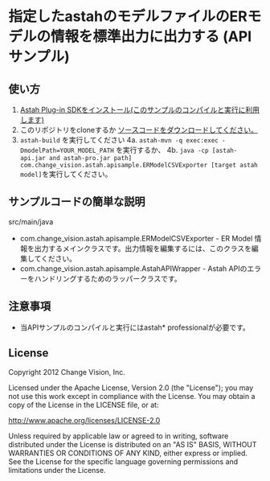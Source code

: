 # 指定したastahのモデルファイルのERモデルの情報を標準出力に出力する (APIサンプル)

## 使い方

1. [Astah Plug-in SDKをインストール(このサンプルのコンパイルと実行に利用します)](http://astah.change-vision.com/ja/plugin-tutorial/devenv.html)
2. このリポジトリをcloneするか [ソースコードをダウンロードしてください。](https://github.com/ChangeVision/exportERModels/archive/mastar.zip)
3. `astah-build` を実行してください
4a. `astah-mvn -q exec:exec -DmodelPath=YOUR_MODEL_PATH` を実行するか、
4b. `java -cp [astah-api.jar and astah-pro.jar path] com.change_vision.astah.apisample.ERModelCSVExporter [target astah model]`を実行してください。


## サンプルコードの簡単な説明

src/main/java

  * com.change_vision.astah.apisample.ERModelCSVExporter - ER Model 情報を出力するメインクラスです。出力情報を編集するには、このクラスを編集してください。
  * com.change_vision.astah.apisample.AstahAPIWrapper - Astah APIのエラーをハンドリングするためのラッパークラスです。

## 注意事項

 * 当APIサンプルのコンパイルと実行にはastah* professionalが必要です。

## License
Copyright 2012 Change Vision, Inc.

Licensed under the Apache License, Version 2.0 (the "License");
you may not use this work except in compliance with the License.
You may obtain a copy of the License in the LICENSE file, or at:

   <http://www.apache.org/licenses/LICENSE-2.0>

Unless required by applicable law or agreed to in writing, software
distributed under the License is distributed on an "AS IS" BASIS,
WITHOUT WARRANTIES OR CONDITIONS OF ANY KIND, either express or implied.
See the License for the specific language governing permissions and
limitations under the License.
    
